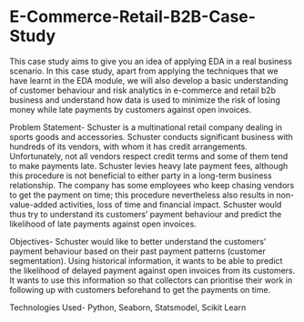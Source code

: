# E-Commerce-Retail-B2B-Case-Study

This case study aims to give you an idea of applying EDA in a real business scenario. In this case study, apart from applying the techniques that we have learnt in the EDA module, we will also develop a basic understanding of customer behaviour and risk analytics in e-commerce and retail b2b business and understand how data is used to minimize the risk of losing money while late payments by customers against open invoices.

Problem Statement- Schuster is a multinational retail company dealing in sports goods and accessories. Schuster conducts significant business with hundreds of its vendors, with whom it has credit arrangements. Unfortunately, not all vendors respect credit terms and some of them tend to make payments late. Schuster levies heavy late payment fees, although this procedure is not beneficial to either party in a long-term business relationship. The company has some employees who keep chasing vendors to get the payment on time; this procedure nevertheless also results in non-value-added activities, loss of time and financial impact. Schuster would thus try to understand its customers’ payment behaviour and predict the likelihood of late payments against open invoices.

Objectives- Schuster would like to better understand the customers’ payment behaviour based on their past payment patterns (customer segmentation). Using historical information, it wants to be able to predict the likelihood of delayed payment against open invoices from its customers. It wants to use this information so that collectors can prioritise their work in following up with customers beforehand to get the payments on time.

Technologies Used- Python, Seaborn, Statsmodel, Scikit Learn
